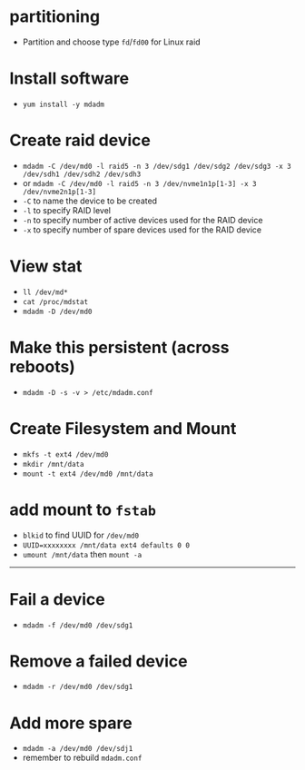 # partitioning
- Partition and choose type `fd`/`fd00` for Linux raid

# Install software
- `yum install -y mdadm`

# Create raid device
- `mdadm -C /dev/md0 -l raid5 -n 3 /dev/sdg1 /dev/sdg2 /dev/sdg3 -x 3 /dev/sdh1 /dev/sdh2 /dev/sdh3`
- or `mdadm -C /dev/md0 -l raid5 -n 3 /dev/nvme1n1p[1-3] -x 3 /dev/nvme2n1p[1-3]`
- `-C` to name the device to be created
- `-l` to specify RAID level
- `-n` to specify number of active devices used for the RAID device
- `-x` to specify number of spare devices used for the RAID device

# View stat
- `ll /dev/md*`
- `cat /proc/mdstat`
- `mdadm -D /dev/md0`

# Make this persistent (across reboots)
- `mdadm -D -s -v > /etc/mdadm.conf`

# Create Filesystem and Mount
- `mkfs -t ext4 /dev/md0`
- `mkdir /mnt/data`
- `mount -t ext4 /dev/md0 /mnt/data`

# add mount to `fstab`
- `blkid` to find UUID for `/dev/md0`
- `UUID=xxxxxxxx /mnt/data ext4 defaults 0 0`
- `umount /mnt/data` then `mount -a`


----
# Fail a device
- `mdadm -f /dev/md0 /dev/sdg1`
# Remove a failed device
- `mdadm -r /dev/md0 /dev/sdg1`
# Add more spare
- `mdadm -a /dev/md0 /dev/sdj1`
- remember to rebuild `mdadm.conf`
